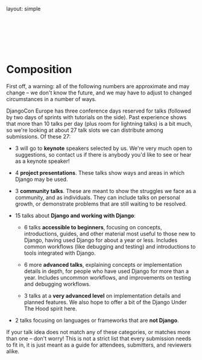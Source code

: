 layout: simple

<h1 style="padding-top:6rem;" class="cfp-title">Composition</h1>
First off, a warning: all of the following numbers are approximate and may change – we don't know the future, and we may have to adjust to changed circumstances in a number of ways.

DjangoCon Europe has three conference days reserved for talks (followed by two days of sprints with tutorials on the side). Past experience shows that more than 10 talks per day (plus room for lightning talks) is a bit much, so we're looking at about 27 talk slots we can distribute among submissions. Of these 27:

- 3 will go to **keynote** speakers selected by us. We're very much open to suggestions, so contact us if there is anybody you'd like to see or hear as a keynote speaker!

- 4 **project presentations**. These talks show ways and areas in which Django may be used.

- 3 **community talks**. These are meant to show the struggles we face as a community, and as individuals. They can include talks on personal growth, or demonstrate problems that are still waiting to be resolved.

- 15 talks about **Django and working with Django**:

  - 6 talks **accessible to beginners**, focusing on concepts, introductions, guides, and other material most useful to those new to Django, having used Django for about a year or less. Includes common workflows (like debugging and testing) and introductions to tools integrated with Django.

  - 6 more **advanced talks**, explaining concepts or implementation details in depth, for people who have used Django for more than a year. Includes uncommon workflows, and improvements on testing and debugging workflows.

  - 3 talks at a **very advanced level** on implementation details and planned features. We also hope to offer a bit of the Django Under The Hood spirit here.

- 2 talks focusing on languages or frameworks that are **not Django**.

If your talk idea does not match any of these categories, or matches more than one – don't worry! This is not a strict list that every submission needs to fit in, it is just meant as a guide for attendees, submitters, and reviewers alike.
